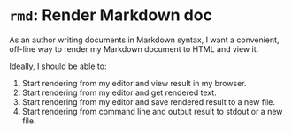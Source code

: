 # `rmd`: Render Markdown doc

As an author writing documents in Markdown syntax, I want a convenient, off-line way to render my Markdown document to HTML and view it.

Ideally, I should be able to:
1. Start rendering from my editor and view result in my browser.
2. Start rendering from my editor and get rendered text.
3. Start rendering from my editor and save rendered result to a new file.
4. Start rendering from command line and output result to stdout or a new file.
